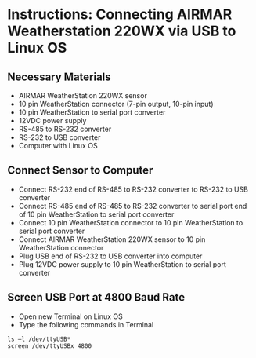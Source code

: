 # Instructions: Connecting AIRMAR Weatherstation 220WX via USB to Linux OS

## Necessary Materials

-	AIRMAR WeatherStation 220WX sensor
-	10 pin WeatherStation connector (7-pin output, 10-pin input)
-	10 pin WeatherStation to serial port converter
-	12VDC power supply
-	RS-485 to RS-232 converter 
-	RS-232 to USB converter
-	Computer with Linux OS

## Connect Sensor to Computer

-	Connect RS-232 end of RS-485 to RS-232 converter to RS-232 to USB converter
-	Connect RS-485 end of RS-485 to RS-232 converter to serial port end of 10 pin WeatherStation to serial port converter
-	Connect 10 pin WeatherStation connector to 10 pin WeatherStation to serial port converter
-	Connect AIRMAR WeatherStation 220WX sensor to 10 pin WeatherStation connector
-	Plug USB end of RS-232 to USB converter into computer
-	Plug 12VDC power supply to 10 pin WeatherStation to serial port converter

## Screen USB Port at 4800 Baud Rate

-	Open new Terminal on Linux OS
-	Type the following commands in Terminal

```ls –l /dev/ttyUSB*``` </br>
```screen /dev/ttyUSBx 4800``` </br>




